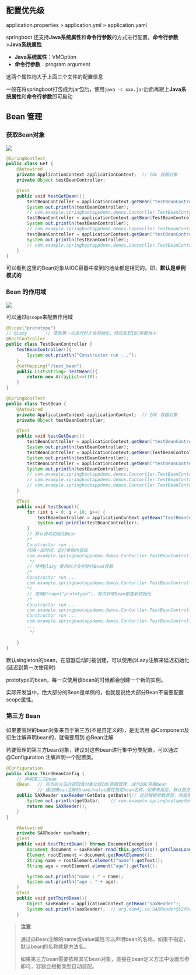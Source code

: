## 配置优先级
application.properties > application.yml > application.yaml

springboot 还支持**Java系统属性**和**命令行参数**的方式进行配置，**命令行参数**>**Java系统属性**
- **Java系统属性**：VMOption
- **命令行参数**：program argument

这两个属性均大于上面三个文件的配置信息

一般在将springboot打包成为jar包后，使用`java -c xxx.jar`后面再跟上**Java系统属性**和**命令行参数**即可启动

## Bean 管理
### 获取Bean对象
![](http://douyin.cfddfc.online/myPicture/20240501214828.png)

```java
@SpringBootTest
public class Get {
    @Autowired
    private ApplicationContext applicationContext;  // IOC 容器对象
    private Object testBeanController;

    @Test
    public void testGetBean(){
        testBeanController = applicationContext.getBean("testBeanController");
        System.out.println(testBeanController);
		// com.example.springbootappdemo.demos.Contorller.TestBeanController@4a9b3956
        testBeanController = applicationContext.getBean(TestBeanController.class);
        System.out.println(testBeanController);
        // com.example.springbootappdemo.demos.Contorller.TestBeanController@4a9b3956
        testBeanController = applicationContext.getBean("testBeanController",TestBeanController.class);
        System.out.println(testBeanController);
        // com.example.springbootappdemo.demos.Contorller.TestBeanController@4a9b3956
    }
}
```

可以看到这里的Bean对象从IOC容器中拿到的地址都是相同的。即，**默认是单例模式的**

### Bean 的作用域
![](http://douyin.cfddfc.online/myPicture/20240501220303.png)

可以通过`@scope`来配置作用域
```java
@Scope("prototype")
// @Lazy       // 直到第一次运行时才会初始化，然后放到IOC容器当中
@RestController
public class TestBeanController {
    TestBeanController(){
        System.out.println("Constructor run ...");
    }
    @GetMapping("/test_bean")
    public List<String> TestBean(){
        return new ArrayList<>(10);
    }
}

@SpringBootTest
public class TestBean {
    @Autowired
    private ApplicationContext applicationContext;  // IOC 容器对象
    private Object testBeanController;

    @Test
    public void testGetBean(){
        testBeanController = applicationContext.getBean("testBeanController");
        System.out.println(testBeanController);
        testBeanController = applicationContext.getBean(TestBeanController.class);
        System.out.println(testBeanController);
        testBeanController = applicationContext.getBean("testBeanController",TestBeanController.class);
        System.out.println(testBeanController);
        // com.example.springbootappdemo.demos.Contorller.TestBeanController@4a9b3956
        // com.example.springbootappdemo.demos.Contorller.TestBeanController@4a9b3956
        // com.example.springbootappdemo.demos.Contorller.TestBeanController@4a9b3956
    }

    @Test
    public void testScope(){
        for (int i = 0; i < 10; i++) {
            testBeanController = applicationContext.getBean("testBeanController");
            System.out.println(testBeanController);
        }
        // 默认自动初始化Bean
        /*
        Constructor run ...
        间隔一段时间，运行单侧内容后
        com.example.springbootappdemo.demos.Contorller.TestBeanController@4a9b3956 * 10 ...
         */
        // 使用@lazy 使用时才会初始化Bean容器
        /*
        Constructor run ...
        com.example.springbootappdemo.demos.Contorller.TestBeanController@2e45a357
        */
        // 使用@Scope("prototype")，每次获取Bean都重新初始化
        /*
        Constructor run ...
        com.example.springbootappdemo.demos.Contorller.TestBeanController@203b953c
        Constructor run ...
        com.example.springbootappdemo.demos.Contorller.TestBeanController@730bea0
        ...
         */

    }
}
```


默认singleton的bean，在容器启动时被创建，可以使用@Lazy注解来延迟初始化(延迟到第一次使用时)

prototype的bean，每一次使用该bean的时候都会创建一个新的实例。

实际开发当中，绝大部分的Bean是单例的，也就是说绝大部分Bean不需要配置scope属性。

### 第三方 Bean
如果要管理的bean对象来自于第三方(不是自定义的)，是无法用 @Component及衍生注解声明bean的，就需要用到 @Bean注解

若要管理的第三方bean对象，建议对这些bean进行集中分类配置，可以通过 @Configuration 注解声明一个配置类。

```java
@Configuration
public class ThirdBeanConfig {
    // 声明第三方Bean
    @Bean   // 将当前方法的返回值对象交给IOC容器管理，成为IOC容器bean
            // 通过@Bean注解的name/value属性指定bean名称，如果未指定，默认是方法名
    public SAXReader saxReader(GetData getData){// 自动根据参数类型，完成第三方Bean所需的依赖注入
        System.out.println(getData);    // com.example.springbootappdemo.service.impl.GetData@7698b7a4
        return new SAXReader();
    }
}

```

```java
    @Autowired
    private SAXReader saxReader;
    @Test
    public void testThirdBean() throws DocumentException {
        Document document = saxReader.read(this.getClass().getClassLoader().getResource("data/cfd.xml"));
        Element rootElement = document.getRootElement();
        String name = rootElement.element("name").getText();
        String age = rootElement.element("age").getText();

        System.out.println("name : " + name);
        System.out.println("age : " + age);
    }
    @Test
    public void getThirdBean(){
        Object saxReader = applicationContext.getBean("saxReader");
        System.out.println(saxReader);  // org.dom4j.io.SAXReader@52f9e8bb
    }
```

> **注意**
> 
> 通过@Bean注解的name或value属性可以声明bean的名称，如果不指定，默认bean的名称就是方法名。
> 
> 如果第三方bean需要依赖其它bean对象，直接在bean定义方法中设置形参即可，容器会根据类型自动装配。